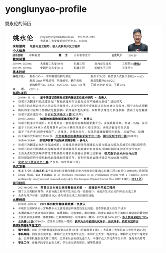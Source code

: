 # yonglunyao-profile
姚永伦的简历
![Image text](https://raw.githubusercontent.com/yonglunyao/yonglunyao-profile/main/YonglunYao.jpg)
